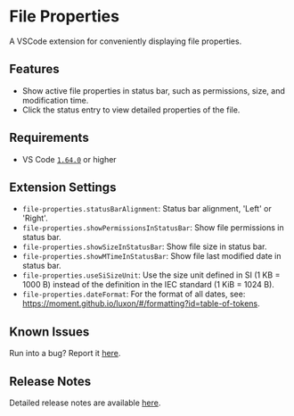 # File Properties

A VSCode extension for conveniently displaying file properties.

## Features

- Show active file properties in status bar, such as permissions, size, and modification time.
- Click the status entry to view detailed properties of the file.

## Requirements

- VS Code [`1.64.0`](https://code.visualstudio.com/updates/v1_64) or higher

## Extension Settings

- `file-properties.statusBarAlignment`: Status bar alignment, 'Left' or 'Right'.
- `file-properties.showPermissionsInStatusBar`: Show file permissions in status bar.
- `file-properties.showSizeInStatusBar`: Show file size in status bar.
- `file-properties.showMTimeInStatusBar`: Show file last modified date in status bar.
- `file-properties.useSiSizeUnit`: Use the size unit defined in SI (1 KB = 1000 B) instead of the definition in the IEC standard (1 KiB = 1024 B).
- `file-properties.dateFormat`: For the format of all dates, see: https://moment.github.io/luxon/#/formatting?id=table-of-tokens.

## Known Issues

Run into a bug? Report it [here](https://github.com/dsyx/file-properties/issues).

## Release Notes

Detailed release notes are available [here](https://github.com/dsyx/file-properties/releases).
